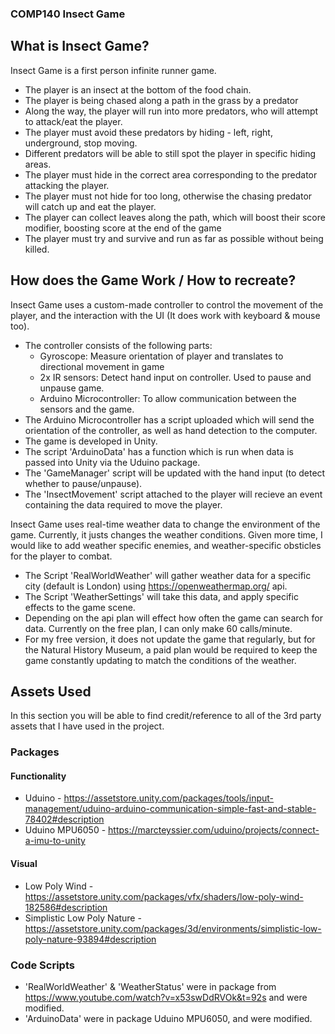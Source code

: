 ### COMP140 Insect Game

## What is Insect Game?
Insect Game is a first person infinite runner game. 
- The player is an insect at the bottom of the food chain.
- The player is being chased along a path in the grass by a predator
- Along the way, the player will run into more predators, who will attempt to attack/eat the player.
- The player must avoid these predators by hiding - left, right, underground, stop moving.
- Different predators will be able to still spot the player in specific hiding areas.
- The player must hide in the correct area corresponding to the predator attacking the player.
- The player must not hide for too long, otherwise the chasing predator will catch up and eat the player.
- The player can collect leaves along the path, which will boost their score modifier, boosting score at the end of the game
- The player must try and survive and run as far as possible without being killed.

## How does the Game Work / How to recreate?
Insect Game uses a custom-made controller to control the movement of the player, and the interaction with the UI (It does work with keyboard & mouse too).

- The controller consists of the following parts:
     - Gyroscope: Measure orientation of player and translates to directional movement in game
     - 2x IR sensors: Detect hand input on controller. Used to pause and unpause game.
     - Arduino Microcontroller: To allow communication between the sensors and the game.
- The Arduino Microcontroller has a script uploaded which will send the orientation of the controller, as well as hand detection to the computer.
- The game is developed in Unity.
- The script 'ArduinoData' has a function which is run when data is passed into Unity via the Uduino package.
- The 'GameManager' script will be updated with the hand input (to detect whether to pause/unpause).
- The 'InsectMovement' script attached to the player will recieve an event containing the data required to move the player.

Insect Game uses real-time weather data to change the environment of the game. Currently, it justs changes the weather conditions.
Given more time, I would like to add weather specific enemies, and weather-specific obsticles for the player to combat.

- The Script 'RealWorldWeather' will gather weather data for a specific city (default is London) using https://openweathermap.org/ api.
- The Script 'WeatherSettings' will take this data, and apply specific effects to the game scene.
- Depending on the api plan will effect how often the game can search for data. Currently on the free plan, I can only make 60 calls/minute.
- For my free version, it does not update the game that regularly, but for the Natural History Museum, a paid plan would be required to keep the game constantly updating to match the conditions of the weather.

## Assets Used
In this section you will be able to find credit/reference to all of the 3rd party assets that I have used in the project.

### Packages

#### Functionality
- Uduino - https://assetstore.unity.com/packages/tools/input-management/uduino-arduino-communication-simple-fast-and-stable-78402#description
- Uduino MPU6050 - https://marcteyssier.com/uduino/projects/connect-a-imu-to-unity

#### Visual
- Low Poly Wind - https://assetstore.unity.com/packages/vfx/shaders/low-poly-wind-182586#description
- Simplistic Low Poly Nature - https://assetstore.unity.com/packages/3d/environments/simplistic-low-poly-nature-93894#description

### Code Scripts
- 'RealWorldWeather' & 'WeatherStatus' were in package from https://www.youtube.com/watch?v=x53swDdRVOk&t=92s and were modified.
- 'ArduinoData' were in package Uduino MPU6050, and were modified.

